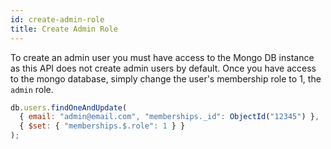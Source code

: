 ```yaml
---
id: create-admin-role
title: Create Admin Role
---
```


To create an admin user you must have access to the Mongo DB instance as this API does not create admin users by default. Once you have access to the mongo database, simply change the user's membership role to 1, the `admin` role.

```js
db.users.findOneAndUpdate(
  { email: "admin@email.com", "memberships._id": ObjectId("12345") },
  { $set: { "memberships.$.role": 1 } }
);
```

